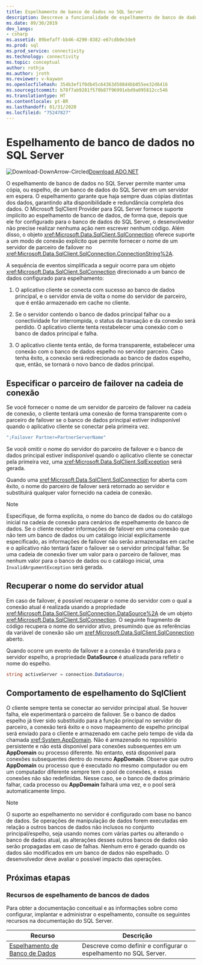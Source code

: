 ```yaml
---
title: Espelhamento de banco de dados no SQL Server
description: Descreve a funcionalidade de espelhamento de banco de dados.
ms.date: 09/30/2019
dev_langs:
- csharp
ms.assetid: 89befaff-bb46-4290-8382-e67cdb0e3de9
ms.prod: sql
ms.prod_service: connectivity
ms.technology: connectivity
ms.topic: conceptual
author: rothja
ms.author: jroth
ms.reviewer: v-kaywon
ms.openlocfilehash: 354b3ef1f0db45c64363d508d4bb055ee32d6416
ms.sourcegitcommit: b78f7ab9281f570b87f96991ebd9a095812cc546
ms.translationtype: HT
ms.contentlocale: pt-BR
ms.lasthandoff: 01/31/2020
ms.locfileid: "75247827"
---
```

# <a name="database-mirroring-in-sql-server"></a>Espelhamento de banco de dados no SQL Server

![Download-DownArrow-Circled](../../../ssdt/media/download.png)[Download ADO.NET](../../sql-connection-libraries.md#anchor-20-drivers-relational-access)

O espelhamento de banco de dados no SQL Server permite manter uma cópia, ou espelho, de um banco de dados do SQL Server em um servidor em espera. O espelhamento garante que haja sempre duas cópias distintas dos dados, garantindo alta disponibilidade e redundância completa dos dados. O Microsoft SqlClient Provider para SQL Server fornece suporte implícito ao espelhamento de banco de dados, de forma que, depois que ele for configurado para o banco de dados do SQL Server, o desenvolvedor não precise realizar nenhuma ação nem escrever nenhum código. Além disso, o objeto <xref:Microsoft.Data.SqlClient.SqlConnection> oferece suporte a um modo de conexão explícito que permite fornecer o nome de um servidor de parceiro de failover no <xref:Microsoft.Data.SqlClient.SqlConnection.ConnectionString%2A>.  
  
A sequência de eventos simplificada a seguir ocorre para um objeto <xref:Microsoft.Data.SqlClient.SqlConnection> direcionado a um banco de dados configurado para espelhamento:  
  
1. O aplicativo cliente se conecta com sucesso ao banco de dados principal, e o servidor envia de volta o nome do servidor de parceiro, que é então armazenado em cache no cliente.  
  
2. Se o servidor contendo o banco de dados principal falhar ou a conectividade for interrompida, o status da transação e da conexão será perdido. O aplicativo cliente tenta restabelecer uma conexão com o banco de dados principal e falha.  
  
3. O aplicativo cliente tenta então, de forma transparente, estabelecer uma conexão com o banco de dados espelho no servidor parceiro. Caso tenha êxito, a conexão será redirecionada ao banco de dados espelho, que, então, se tornará o novo banco de dados principal.  
  
## <a name="specifying-the-failover-partner-in-the-connection-string"></a>Especificar o parceiro de failover na cadeia de conexão  
Se você fornecer o nome de um servidor de parceiro de failover na cadeia de conexão, o cliente tentará uma conexão de forma transparente com o parceiro de failover se o banco de dados principal estiver indisponível quando o aplicativo cliente se conectar pela primeira vez.  
  
```csharp
";Failover Partner=PartnerServerName"  
```  
  
Se você omitir o nome do servidor do parceiro de failover e o banco de dados principal estiver indisponível quando o aplicativo cliente se conectar pela primeira vez, uma <xref:Microsoft.Data.SqlClient.SqlException> será gerada.  
  
Quando uma <xref:Microsoft.Data.SqlClient.SqlConnection> for aberta com êxito, o nome do parceiro de failover será retornado ao servidor e substituirá qualquer valor fornecido na cadeia de conexão.  
  
> [!NOTE]
>  Especifique, de forma explícita, o nome do banco de dados ou do catálogo inicial na cadeia de conexão para cenários de espelhamento de banco de dados. Se o cliente receber informações de failover em uma conexão que não tem um banco de dados ou um catálogo inicial explicitamente especificado, as informações de failover não serão armazenadas em cache e o aplicativo não tentará fazer o failover se o servidor principal falhar. Se uma cadeia de conexão tiver um valor para o parceiro de failover, mas nenhum valor para o banco de dados ou o catálogo inicial, uma `InvalidArgumentException` será gerada.  
  
## <a name="retrieving-the-current-server-name"></a>Recuperar o nome do servidor atual  
Em caso de failover, é possível recuperar o nome do servidor com o qual a conexão atual é realizada usando a propriedade <xref:Microsoft.Data.SqlClient.SqlConnection.DataSource%2A> de um objeto <xref:Microsoft.Data.SqlClient.SqlConnection>. O seguinte fragmento de código recupera o nome do servidor ativo, presumindo que as referências da variável de conexão são um <xref:Microsoft.Data.SqlClient.SqlConnection> aberto.  
  
Quando ocorre um evento de failover e a conexão é transferida para o servidor espelho, a propriedade **DataSource** é atualizada para refletir o nome do espelho.  
  
```csharp  
string activeServer = connection.DataSource;  
```  
  
## <a name="sqlclient-mirroring-behavior"></a>Comportamento de espelhamento do SqlClient  
O cliente sempre tenta se conectar ao servidor principal atual. Se houver falha, ele experimentará o parceiro de failover. Se o banco de dados espelho já tiver sido substituído para a função principal no servidor do parceiro, a conexão terá êxito e o novo mapeamento de espelho principal será enviado para o cliente e armazenado em cache pelo tempo de vida da chamada <xref:System.AppDomain>. Não é armazenado no repositório persistente e não está disponível para conexões subsequentes em um **AppDomain** ou processo diferente. No entanto, está disponível para conexões subsequentes dentro do mesmo **AppDomain**. Observe que outro **AppDomain** ou processo que é executado no mesmo computador ou em um computador diferente sempre tem o pool de conexões, e essas conexões não são redefinidas. Nesse caso, se o banco de dados primário falhar, cada processo ou **AppDomain** falhará uma vez, e o pool será automaticamente limpo.  
  
> [!NOTE]
>  O suporte ao espelhamento no servidor é configurado com base no banco de dados. Se operações de manipulação de dados forem executadas em relação a outros bancos de dados não inclusos no conjunto principal/espelho, seja usando nomes com várias partes ou alterando o banco de dados atual, as alterações desses outros bancos de dados não serão propagadas em caso de falhas. Nenhum erro é gerado quando os dados são modificados em um banco de dados não espelhado. O desenvolvedor deve avaliar o possível impacto das operações.  
  
## <a name="next-steps"></a>Próximas etapas
### <a name="database-mirroring-resources"></a>Recursos de espelhamento de bancos de dados  
Para obter a documentação conceitual e as informações sobre como configurar, implantar e administrar o espelhamento, consulte os seguintes recursos na documentação do SQL Server.  
  
|Recurso|Descrição|  
|--------------|-----------------|  
|[Espelhamento de Banco de Dados](../../../database-engine/database-mirroring/database-mirroring-sql-server.md)|Descreve como definir e configurar o espelhamento no SQL Server.|  
